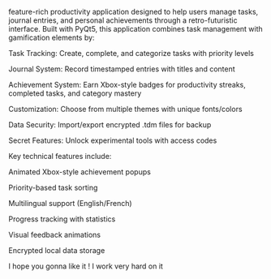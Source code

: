  feature-rich productivity application designed to help users manage tasks, journal entries, and personal achievements through a retro-futuristic interface. Built with PyQt5, this application combines task management with gamification elements by:

Task Tracking: Create, complete, and categorize tasks with priority levels

Journal System: Record timestamped entries with titles and content

Achievement System: Earn Xbox-style badges for productivity streaks, completed tasks, and category mastery

Customization: Choose from multiple themes with unique fonts/colors

Data Security: Import/export encrypted .tdm files for backup

Secret Features: Unlock experimental tools with access codes

Key technical features include:

Animated Xbox-style achievement popups

Priority-based task sorting

Multilingual support (English/French)

Progress tracking with statistics

Visual feedback animations

Encrypted local data storage

I hope you gonna like it ! 
I work very hard on it
